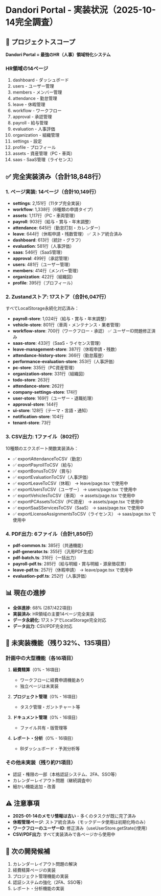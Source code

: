# Dandori Portal - 実装状況（2025-10-14完全調査）

## 🎯 プロジェクトスコープ
**Dandori Portal = 最強のHR（人事）領域特化システム**

### HR領域の14ページ
1. dashboard - ダッシュボード
2. users - ユーザー管理
3. members - メンバー管理
4. attendance - 勤怠管理
5. leave - 休暇管理
6. workflow - ワークフロー
7. approval - 承認管理
8. payroll - 給与管理
9. evaluation - 人事評価
10. organization - 組織管理
11. settings - 設定
12. profile - プロフィール
13. assets - 資産管理（PC・車両）
14. saas - SaaS管理（ライセンス）

## ✅ 完全実装済み（合計18,848行）

### 1. ページ実装: 14ページ（合計10,149行）
- **settings**: 2,151行（11タブ完全実装）
- **workflow**: 1,338行（6種類の申請タイプ）
- **assets**: 1,117行（PC・車両管理）
- **payroll**: 903行（給与・賞与・年末調整）
- **attendance**: 645行（勤怠打刻・カレンダー）
- **leave**: 644行（休暇申請・残数管理） ✅ ストア統合済み
- **dashboard**: 613行（統計・グラフ）
- **evaluation**: 581行（人事評価）
- **saas**: 546行（SaaS管理）
- **approval**: 499行（承認管理）
- **users**: 481行（ユーザー管理）
- **members**: 414行（メンバー管理）
- **organization**: 422行（組織図）
- **profile**: 395行（プロフィール）

### 2. Zustandストア: 17ストア（合計6,047行）
すべてLocalStorage永続化対応済み：
- **payroll-store**: 1,024行（給与・賞与・年末調整）
- **vehicle-store**: 801行（車両・メンテナンス・業者管理）
- **workflow-store**: 700行（ワークフロー・承認） ✅ ユーザーID問題修正済み
- **saas-store**: 433行（SaaS・ライセンス管理）
- **leave-management-store**: 387行（休暇申請・残数）
- **attendance-history-store**: 366行（勤怠履歴）
- **performance-evaluation-store**: 353行（人事評価）
- **pc-store**: 335行（PC資産管理）
- **organization-store**: 331行（組織図）
- **todo-store**: 263行
- **attendance-store**: 262行
- **company-settings-store**: 174行
- **user-store**: 169行（ユーザー・退職処理）
- **approval-store**: 144行
- **ui-store**: 128行（テーマ・言語・通知）
- **notification-store**: 104行
- **tenant-store**: 73行

### 3. CSV出力: 1ファイル（802行）
10種類のエクスポート関数実装済み：
- ✅ exportAttendanceToCSV（勤怠）
- ✅ exportPayrollToCSV（給与）
- ✅ exportBonusToCSV（賞与）
- ✅ exportEvaluationToCSV（人事評価）
- ✅ exportLeaveToCSV（休暇） → leave/page.tsx で使用中
- ✅ exportUsersToCSV（ユーザー） → users/page.tsx で使用中
- ✅ exportVehiclesToCSV（車両） → assets/page.tsx で使用中
- ✅ exportPCAssetsToCSV（PC資産） → assets/page.tsx で使用中
- ✅ exportSaaSServicesToCSV（SaaS） → saas/page.tsx で使用中
- ✅ exportLicenseAssignmentsToCSV（ライセンス） → saas/page.tsx で使用中

### 4. PDF出力: 6ファイル（合計1,850行）
- **pdf-common.ts**: 385行（共通機能）
- **pdf-generator.ts**: 355行（汎用PDF生成）
- **pdf-batch.ts**: 316行（一括出力）
- **payroll-pdf.ts**: 285行（給与明細・賞与明細・源泉徴収票）
- **leave-pdf.ts**: 257行（休暇申請） → leave/page.tsx で使用中
- **evaluation-pdf.ts**: 252行（人事評価）

## 📊 現在の進捗
- **全体進捗**: 68% (287/422項目)
- **実装済み**: HR領域の主要14ページ完全実装
- **データ永続化**: 17ストアでLocalStorage完全対応
- **データ出力**: CSV/PDF完全対応

## 🚧 未実装機能（残り32%、135項目）

### 計画中の大型機能（各16項目）
1. **経費精算**（0% - 16項目）
   - ワークフローに経費申請機能あり
   - 独立ページは未実装

2. **プロジェクト管理**（0% - 16項目）
   - タスク管理・ガントチャート等

3. **ドキュメント管理**（0% - 16項目）
   - ファイル共有・版管理等

4. **レポート・分析**（0% - 16項目）
   - BIダッシュボード・予測分析等

### その他未実装（残り約71項目）
- 認証・権限の一部（本格認証システム、2FA、SSO等）
- カレンダーレイアウト問題（継続調査中）
- 細かい機能追加・改善

## ⚠️ 注意事項
- **2025-01-14のメモリ情報は古い** - 多くのタスクが既に完了済み
- **休暇管理ページ**: ストア統合済み（モックデータ使用は初期化時のみ）
- **ワークフローのユーザーID**: 修正済み（useUserStore.getState()使用）
- **CSV/PDF出力**: すべて実装済みで各ページから使用中

## 🎯 次の開発候補
1. カレンダーレイアウト問題の解決
2. 経費精算ページの実装
3. プロジェクト管理機能の実装
4. 認証システムの強化（2FA、SSO等）
5. レポート・分析機能の実装
